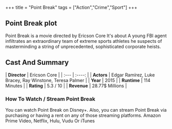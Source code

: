 +++
title = "Point Break"
tags = ["Action","Crime","Sport"]
+++
## Point Break plot
Point Break is a movie directed by Ericson Core It's about A young FBI agent infiltrates an extraordinary team of extreme sports athletes he suspects of masterminding a string of unprecedented, sophisticated corporate heists.
## Cast And Summary
| **Director**      | Ericson Core |
    | :---        |    :----:   |
    |  **Actors** | Edgar Ramírez, Luke Bracey, Ray Winstone, Teresa Palmer |
    | **Year**   | 2015    |
    |  **Runtime** | 114 Minutes |
    |  **Rating** | 5.3 / 10 | 
    |  **Revenue** | 28.77$ Millions |
### How To Watch / Stream Point Break
You can watch Point Break on Disney+.
Also, you can stream Point Break via purchasing or having a rent on any of those streaming platforms.
Amazon Prime Video, Netflix, Hulu, Vudu Or iTunes